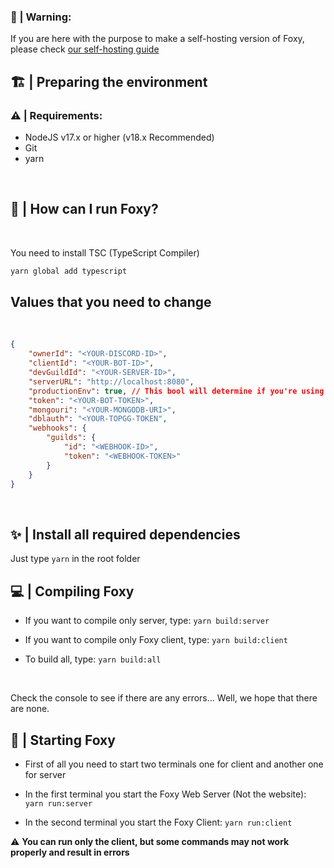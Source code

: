 ### 📕 | Warning:
If you are here with the purpose to make a self-hosting version of Foxy, please check [our self-hosting guide](SELF-HOSTING.md)
<br>

## 🏗 | Preparing the environment

### ⚠ | Requirements:

- NodeJS v17.x or higher (v18.x Recommended)
- Git
- yarn

<br>

## 🤔 | How can I run Foxy?
<br>
<p>You need to install TSC (TypeScript Compiler)</p>

```bash
yarn global add typescript
```

## Values that you need to change
<br>

```json
{
    "ownerId": "<YOUR-DISCORD-ID>",
    "clientId": "<YOUR-BOT-ID>",
    "devGuildId": "<YOUR-SERVER-ID>",
    "serverURL": "http://localhost:8080",
    "productionEnv": true, // This bool will determine if you're using experimental version
    "token": "<YOUR-BOT-TOKEN>",
    "mongouri": "<YOUR-MONGODB-URI>",
    "dblauth": "<YOUR-TOPGG-TOKEN",
    "webhooks": {
        "guilds": {
            "id": "<WEBHOOK-ID>",
            "token": "<WEBHOOK-TOKEN>"
        }
    }
}
```
<br>

## ✨ | Install all required dependencies
Just type `yarn` in the root folder

## 💻 | Compiling Foxy

- If you want to compile only server, type: `yarn build:server`
- If you want to compile only Foxy client, type: `yarn build:client`

- To build all, type: `yarn build:all`

<br>

<p>Check the console to see if there are any errors... Well, we hope that there are none.</p>

## 🤩 | Starting Foxy
- First of all you need to start two terminals one for client and another one for server

- In the first terminal you start the Foxy Web Server (Not the website): `yarn run:server`
- In the second terminal you start the Foxy Client: `yarn run:client`

⚠ **You can run only the client, but some commands may not work properly and result in errors**
